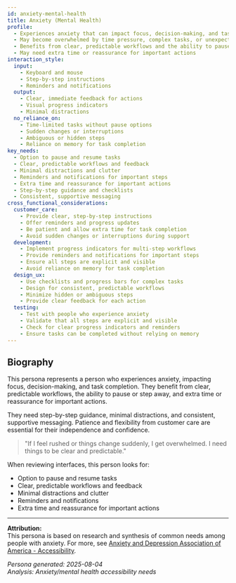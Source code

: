 ```yaml
---
id: anxiety-mental-health
title: Anxiety (Mental Health)
profile:
  - Experiences anxiety that can impact focus, decision-making, and task completion
  - May become overwhelmed by time pressure, complex tasks, or unexpected changes
  - Benefits from clear, predictable workflows and the ability to pause or step away
  - May need extra time or reassurance for important actions
interaction_style:
  input:
    - Keyboard and mouse
    - Step-by-step instructions
    - Reminders and notifications
  output:
    - Clear, immediate feedback for actions
    - Visual progress indicators
    - Minimal distractions
  no_reliance_on:
    - Time-limited tasks without pause options
    - Sudden changes or interruptions
    - Ambiguous or hidden steps
    - Reliance on memory for task completion
key_needs:
  - Option to pause and resume tasks
  - Clear, predictable workflows and feedback
  - Minimal distractions and clutter
  - Reminders and notifications for important steps
  - Extra time and reassurance for important actions
  - Step-by-step guidance and checklists
  - Consistent, supportive messaging
cross_functional_considerations:
  customer_care:
    - Provide clear, step-by-step instructions
    - Offer reminders and progress updates
    - Be patient and allow extra time for task completion
    - Avoid sudden changes or interruptions during support
  development:
    - Implement progress indicators for multi-step workflows
    - Provide reminders and notifications for important steps
    - Ensure all steps are explicit and visible
    - Avoid reliance on memory for task completion
  design_ux:
    - Use checklists and progress bars for complex tasks
    - Design for consistent, predictable workflows
    - Minimize hidden or ambiguous steps
    - Provide clear feedback for each action
  testing:
    - Test with people who experience anxiety
    - Validate that all steps are explicit and visible
    - Check for clear progress indicators and reminders
    - Ensure tasks can be completed without relying on memory
---
```


## Biography

This persona represents a person who experiences anxiety, impacting focus, decision-making, and task completion. They benefit from clear, predictable workflows, the ability to pause or step away, and extra time or reassurance for important actions.

They need step-by-step guidance, minimal distractions, and consistent, supportive messaging. Patience and flexibility from customer care are essential for their independence and confidence.

> "If I feel rushed or things change suddenly, I get overwhelmed. I need things to be clear and predictable."

When reviewing interfaces, this person looks for:
- Option to pause and resume tasks
- Clear, predictable workflows and feedback
- Minimal distractions and clutter
- Reminders and notifications
- Extra time and reassurance for important actions

---

**Attribution:**  
This persona is based on research and synthesis of common needs among people with anxiety. For more, see [Anxiety and Depression Association of America - Accessibility](https://adaa.org/).

*Persona generated: 2025-08-04*  
*Analysis: Anxiety/mental health accessibility needs*
